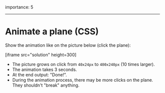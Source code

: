 importance: 5

---

# Animate a plane (CSS)

Show the animation like on the picture below (click the plane):

[iframe src="solution" height=300]

-   The picture grows on click from `40x24px` to `400x240px` (10 times larger).
-   The animation takes 3 seconds.
-   At the end output: "Done!".
-   During the animation process, there may be more clicks on the plane. They shouldn't "break" anything.
